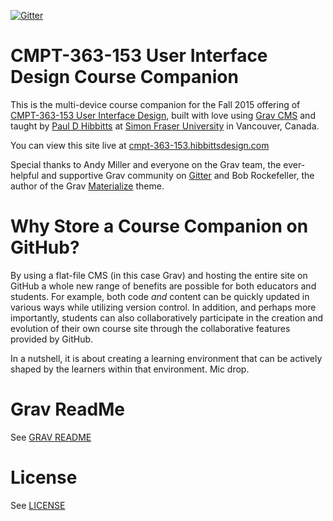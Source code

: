 [![Gitter](https://badges.gitter.im/Join%20Chat.svg)](https://gitter.im/paulhibbitts/cmpt-363-153-website?utm_source=badge&utm_medium=badge&utm_campaign=pr-badge)

# CMPT-363-153 User Interface Design Course Companion

This is the multi-device course companion for the Fall 2015 offering of [CMPT-363-153 User Interface Design](https://portal.cs.sfu.ca/portal/outlines/1157-CMPT-363-E100/), built with love using [Grav CMS](http://www.getgrav.org) and taught by [Paul D Hibbitts](http://www.paulhibbitts.com) at [Simon Fraser University](http://www.sfu.ca) in Vancouver, Canada.

You can view this site live at [cmpt-363-153.hibbittsdesign.com](cmpt-363-153.hibbittsdesign.com)

Special thanks to Andy Miller and everyone on the Grav team, the ever-helpful and supportive Grav community on [Gitter](https://gitter.im/getgrav/grav?utm_source=badge&utm_medium=badge&utm_campaign=pr-badge&utm_content=badge) and Bob Rockefeller, the author of the Grav [Materialize](https://github.com/bobrocke/grav-theme-materialize) theme.

# Why Store a Course Companion on GitHub?

By using a flat-file CMS (in this case Grav) and hosting the entire site on GitHub a whole new range of benefits are possible for both educators and students. For example, both code _and_ content can be quickly updated in various ways while utilizing version control. In addition, and perhaps more importantly, students can also collaboratively participate in the creation and evolution of their own course site through the collaborative features provided by GitHub.

In a nutshell, it is about creating a learning environment that can be actively shaped by the learners within that environment. Mic drop.

# Grav ReadMe

See [GRAV README](GRAVREADME.md)

# License

See [LICENSE](LICENSE)
